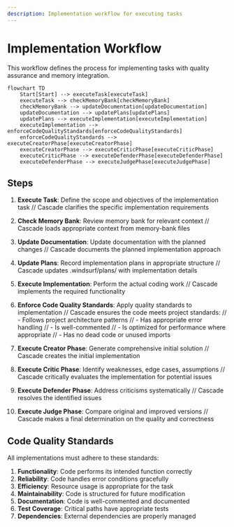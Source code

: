 ```yaml
---
description: Implementation workflow for executing tasks
---
```


# Implementation Workflow

This workflow defines the process for implementing tasks with quality assurance and memory integration.

```mermaid
flowchart TD
    Start[Start] --> executeTask[executeTask]
    executeTask --> checkMemoryBank[checkMemoryBank]
    checkMemoryBank --> updateDocumentation[updateDocumentation]
    updateDocumentation --> updatePlans[updatePlans]
    updatePlans --> executeImplementation[executeImplementation]
    executeImplementation --> enforceCodeQualityStandards[enforceCodeQualityStandards]
    enforceCodeQualityStandards --> executeCreatorPhase[executeCreatorPhase]
    executeCreatorPhase --> executeCriticPhase[executeCriticPhase]
    executeCriticPhase --> executeDefenderPhase[executeDefenderPhase]
    executeDefenderPhase --> executeJudgePhase[executeJudgePhase]
```

## Steps

1. **Execute Task**: Define the scope and objectives of the implementation task
   // Cascade clarifies the specific implementation requirements

2. **Check Memory Bank**: Review memory bank for relevant context
   // Cascade loads appropriate context from memory-bank files

3. **Update Documentation**: Update documentation with the planned changes
   // Cascade documents the planned implementation approach

4. **Update Plans**: Record implementation plans in appropriate structure
   // Cascade updates .windsurf/plans/ with implementation details

5. **Execute Implementation**: Perform the actual coding work
   // Cascade implements the required functionality

6. **Enforce Code Quality Standards**: Apply quality standards to implementation
   // Cascade ensures the code meets project standards:
   // - Follows project architecture patterns
   // - Has appropriate error handling
   // - Is well-commented
   // - Is optimized for performance where appropriate
   // - Has no dead code or unused imports

7. **Execute Creator Phase**: Generate comprehensive initial solution
   // Cascade creates the initial implementation

8. **Execute Critic Phase**: Identify weaknesses, edge cases, assumptions
   // Cascade critically evaluates the implementation for potential issues

9. **Execute Defender Phase**: Address criticisms systematically
   // Cascade resolves the identified issues

10. **Execute Judge Phase**: Compare original and improved versions
    // Cascade makes a final determination on the quality and correctness

## Code Quality Standards

All implementations must adhere to these standards:

1. **Functionality**: Code performs its intended function correctly
2. **Reliability**: Code handles error conditions gracefully
3. **Efficiency**: Resource usage is appropriate for the task
4. **Maintainability**: Code is structured for future modification
5. **Documentation**: Code is well-commented and documented
6. **Test Coverage**: Critical paths have appropriate tests
7. **Dependencies**: External dependencies are properly managed